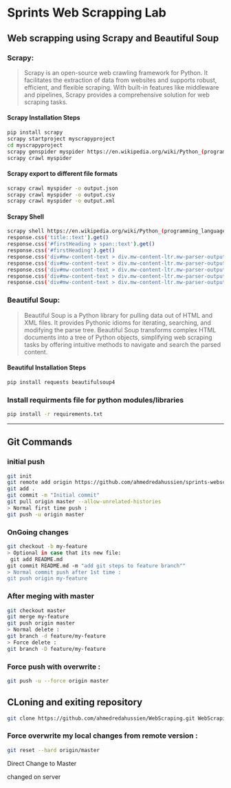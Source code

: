 # Sprints Web Scrapping Lab
## Web scrapping using Scrapy and Beautiful Soup
### Scrapy:
> Scrapy is an open-source web crawling framework for Python. It facilitates the extraction of data from websites and supports robust, efficient, and flexible scraping. With built-in features like middleware and pipelines, Scrapy provides a comprehensive solution for web scraping tasks.

#### Scrapy Installation Steps
```bash
pip install scrapy
scrapy startproject myscrapyproject
cd myscrapyproject
scrapy genspider myspider https://en.wikipedia.org/wiki/Python_(programming_language)
scrapy crawl myspider
```

#### Scrapy export to different file formats
```bash
scrapy crawl myspider -o output.json
scrapy crawl myspider -o output.csv
scrapy crawl myspider -o output.xml
```

#### Scrapy Shell
```bash
scrapy shell https://en.wikipedia.org/wiki/Python_(programming_language)
response.css('title::text').get()
response.css('#firstHeading > span::text').get()
response.css('#firstHeading').get()
response.css('div#mw-content-text > div.mw-content-ltr.mw-parser-output > p:nth-child(6)').get()
response.css('div#mw-content-text > div.mw-content-ltr.mw-parser-output > p').getall()
response.css('div#mw-content-text > div.mw-content-ltr.mw-parser-output > p').getall()[4]
response.css('div#mw-content-text > div.mw-content-ltr.mw-parser-output > p').getall()[4].strip().replace('\n', '')
response.css('div#mw-content-text > div.mw-content-ltr.mw-parser-output > p').getall()[4].strip().replace('\n', '')
```

### Beautiful Soup:
> Beautiful Soup is a Python library for pulling data out of HTML and XML files. It provides Pythonic idioms for iterating, searching, and modifying the parse tree. Beautiful Soup transforms complex HTML documents into a tree of Python objects, simplifying web scraping tasks by offering intuitive methods to navigate and search the parsed content.

#### Beautiful Installation Steps
```bash
pip install requests beautifulsoup4
```

### Install requirments file for python modules/libraries
```bash
pip install -r requirements.txt
```

---

## Git Commands
### initial push
```bash
git init
git remote add origin https://github.com/ahmedredahussien/sprints-webscrapping.git
git add .
git commit -m "Initial commit"
git pull origin master --allow-unrelated-histories
> Normal first time push : 
git push -u origin master
```

### OnGoing changes
```bash
git checkout -b my-feature
> Optional in case that its new file:
 git add README.md
git commit README.md -m "add git steps to feature branch"" 
> Normal commit push after 1st time :  
git push origin my-feature
```


### After meging with master
```bash
git checkout master
git merge my-feature
git push origin master
> Normal delete :
git branch -d feature/my-feature
> Force delete :
git branch -D feature/my-feature
```

### Force push with overwrite  : 
```bash
git push -u --force origin master
```

## CLoning and exiting repository
```bash
git clone https://github.com/ahmedredahussien/WebScraping.git WebScraping
```

### Force overwrite my local changes from remote version : 
```bash
git reset --hard origin/master
```
Direct Change to Master

changed on server

